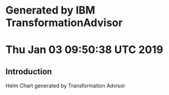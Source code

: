 # Generated by IBM TransformationAdvisor
# Thu Jan 03 09:50:38 UTC 2019
## Introduction

Helm Chart generated by Transformation Advisor
